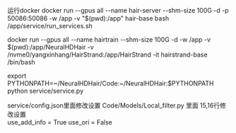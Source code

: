 运行docker
docker run --gpus all --name hair-server --shm-size 100G -d  -p 50086:50086 -w /app -v "$(pwd):/app" hair-base    bash /app/service/run_services.sh

docker run --gpus all --name hairtrain --shm-size 100G -d -w /app -v $(pwd):/app/NeuralHDHair -v /nvme0/yangxinhang/HairStrand:/app/HairStrand -it hairstrand-base   /bin/bash

export PYTHONPATH=~/NeuralHDHair/Code:~/NeuralHDHair:$PYTHONPATH
python service/service.py

service/config.json里面修改设置
Code/Models/Local_filter.py 里面    15,16行修改设置    
use_add_info = True
use_ori = False